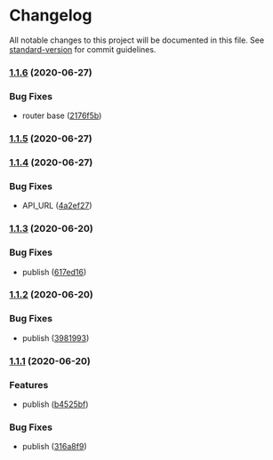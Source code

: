 # Changelog

All notable changes to this project will be documented in this file. See [standard-version](https://github.com/conventional-changelog/standard-version) for commit guidelines.

### [1.1.6](https://github.com/desolid/desolid/compare/v1.1.5...v1.1.6) (2020-06-27)


### Bug Fixes

* router base ([2176f5b](https://github.com/desolid/desolid/commit/2176f5b2267893b1dd5823fa2625806d26370bd0))

### [1.1.5](https://github.com/desolid/desolid/compare/v1.1.4...v1.1.5) (2020-06-27)

### [1.1.4](https://github.com/desolid/desolid/compare/v1.1.3...v1.1.4) (2020-06-27)


### Bug Fixes

* API_URL ([4a2ef27](https://github.com/desolid/desolid/commit/4a2ef27605f6b8a48d24b25a58654858f0dc709b))

### [1.1.3](https://github.com/desolid/desolid/compare/v1.1.2...v1.1.3) (2020-06-20)


### Bug Fixes

* publish ([617ed16](https://github.com/desolid/desolid/commit/617ed16e5242c26d24cf4e0b54a771f3aa525ca3))

### [1.1.2](https://github.com/desolid/desolid/compare/v1.1.1...v1.1.2) (2020-06-20)


### Bug Fixes

* publish ([3981993](https://github.com/desolid/desolid/commit/39819936cd12309a9c342d953a224548dd9c4bce))

### [1.1.1](https://github.com/desolid/desolid/compare/v1.1.0...v1.1.1) (2020-06-20)


### Features

* publish ([b4525bf](https://github.com/desolid/desolid/commit/b4525bf5900236f9473914d1ea1aa1060a8451b5))


### Bug Fixes

* publish ([316a8f9](https://github.com/desolid/desolid/commit/316a8f99d7c255376d1c0f0afe40b41196c6a839))
